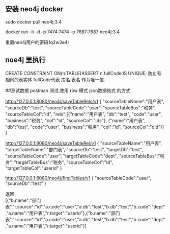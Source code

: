 ## 安装 neo4j docker
sudo docker pull neo4j:3.4

docker run -it -d -p 7474:7474 -p 7687:7687 neo4j:3.4

重置neo4j用户的密码1q2w3e4r

## noe4j 里执行
CREATE CONSTRAINT ON(n:TABLE)ASSERT n.fullCode IS UNIQUE;
 防止有相同的表实体 fullCode代表 库名.表名 作为唯一值.
 
 
##测试数据
postman 测试,使用 row 模式 json数据格式 的方式

http://127.0.0.1:8080/neo4j/saveTableRels/v1
{
"sourceTableName":"用户表",
"sourceDb":"test",
"sourceTableCode":"user",
"sourceTableBus":"税务",
"sourceTableCol":"id",
"rels":[{"name":"用户表",
         "db":"test",
         "code":"user",
         "business":"税务",
         "col":"id",
         "sourceCol":"ids"},
         {"name":"用户表",
           "db":"test",
           "code":"user",
           "business":"税务",
           "col":"id",
           "sourceCol":"oid"}]
}


http://127.0.0.1:8080/neo4j/saveTableRel/v1
{
"sourceTableName":"用户表",
"targetTableName":"部门表",
"sourceDb":"test",
 "targetDb":"test",
"sourceTableCode":"user",
 "targetTableCode":"dept",
"sourceTableBus":"税务",
 "targetTableBus":"税务",
"sourceTableCol":"id",
 "targetTableCol":"userid"
}

http://127.0.0.1:8080/neo4j/findTables/v1
{
"sourceTableCode":"user",
"sourceDb":"test"
}

返回  
[{"b.name":"部门表","r.source":"id","a.code":"user","a.db":"test","b.db":"test","b.code":"dept","a.name":"用户表","r.target":"userid"},{"b.name":"部门表","r.source":"id","a.code":"user","a.db":"test","b.db":"test","b.code":"dept","a.name":"用户表","r.target":"userid"}]